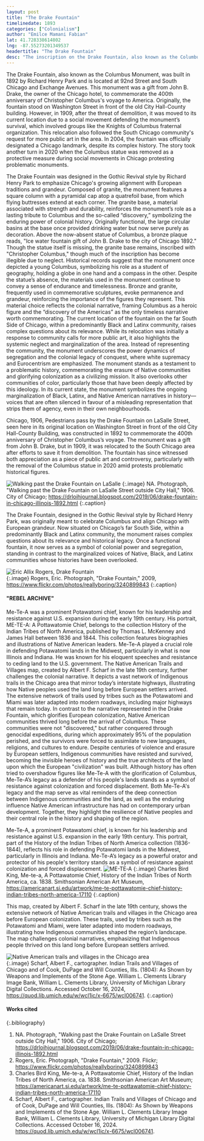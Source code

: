 ```yaml
---
layout: post
title: "The Drake Fountain"
timelinedate: 1893
categories: ["Colonialism"]
author: "Emilce Mamani Fabian"
lat: 41.728338614802
lng: -87.55273201349537
headertitle: "The Drake Fountain"
desc: "The inscription on the Drake Fountain, also known as the Columbus Monument, reads 'Ice water fountain gift of John B. Drake to the city of Chicago 1892.' Originally located on Washington Street in front of the old City Hall-County building, the monument was moved to its current location at 92nd Street and South Chicago Avenue in 1909 due to a campaign led by groups such as the Knights of Columbus, advocating for its preservation. Built by Richard Henry Park, the monument was a gift from hotelier John B. Drake to mark the 400th anniversary of Christopher Columbus's voyage to America"
---
```


The Drake Fountain, also known as the Columbus Monument, was built in 1892 by Richard Henry Park and is located at 92nd Street and South Chicago and Exchange Avenues. This monument was a gift from John B. Drake, the owner of the Chicago hotel, to commemorate the 400th anniversary of Christopher Columbus's voyage to America. Originally, the fountain stood on Washington Street in front of the old City Hall-County building. However, in 1909, after the threat of demolition, it was moved to its current location due to a social movement defending the monument’s survival, which involved groups like the Knights of Columbus fraternal organization. This relocation also followed the South Chicago community's request for more public art in the area. In 2004, the fountain was officially designated a Chicago landmark, despite its complex history. The story took another turn in 2020 when the Columbus statue was removed as a protective measure during social movements in Chicago protesting problematic monuments.

The Drake Fountain was designed in the Gothic Revival style by Richard Henry Park to emphasize Chicago's growing alignment with European traditions and grandeur. Composed of granite, the monument features a square column with a pyramidal cap atop a quatrefoil base, from which flying buttresses extend at each corner. The granite base, a material associated with strength and durability, reinforces the monument’s role as a lasting tribute to Columbus and the so-called “discovery,” symbolizing the enduring power of colonial history. Originally functional, the large circular basins at the base once provided drinking water but now serve purely as decoration. Above the now-absent statue of Columbus, a bronze plaque reads, "Ice water fountain gift of John B. Drake to the city of Chicago 1892." Though the statue itself is missing, the granite base remains, inscribed with "Christopher Columbus," though much of the inscription has become illegible due to neglect. Historical records suggest that the monument once depicted a young Columbus, symbolizing his role as a student of geography, holding a globe in one hand and a compass in the other. Despite the statue’s absence, the materials used in the monument continue to convey a sense of endurance and timelessness. Bronze and granite, frequently used in commemorative sculptures, evoke permanence and grandeur, reinforcing the importance of the figures they represent. This material choice reflects the colonial narrative, framing Columbus as a heroic figure and the “discovery of the Americas” as the only timeless narrative worth commemorating. The current location of the fountain on the far South Side of Chicago, within a predominantly Black and Latinx community, raises complex questions about its relevance. While its relocation was initially a response to community calls for more public art, it also highlights the systemic neglect and marginalization of the area. Instead of representing the community, the monument underscores the power dynamics of segregation and the colonial legacy of conquest, where white supremacy and Eurocentrism are emphasized. The monument stands as a testament to a problematic history, commemorating the erasure of Native communities and glorifying colonization as a civilizing mission. It also overlooks other communities of color, particularly those that have been deeply affected by this ideology. In its current state, the monument symbolizes the ongoing marginalization of Black, Latinx, and Native American narratives in history—voices that are often silenced in favour of a misleading representation that strips them of agency, even in their own neighbourhoods.

Chicago, 1906, Pedestrians pass by the Drake Fountain on LaSalle Street, seen here in its original location on Washington Street in front of the old City Hall-County Building, was constructed in 1892 to commemorate the 400th anniversary of Christopher Columbus’s voyage. The monument was a gift from John B. Drake, but in 1909, it was relocated to the South Chicago area after efforts to save it from demolition. The fountain has since witnessed both appreciation as a piece of public art and controversy, particularly with the removal of the Columbus statue in 2020 amid protests problematic historical figures.

![Walking past the Drake Fountain on LaSalle](images/walkingpastdrake.jpeg)
 {:.image} 
 NA. Photograph, "Walking past the Drake Fountain on LaSalle Street outside City Hall," 1906. City of Chicago; https://drloihjournal.blogspot.com/2019/06/drake-fountain-in-chicago-illinois-1892.html
   {:.caption} 

The Drake Fountain, designed in the Gothic Revival style by Richard Henry Park, was originally meant to celebrate Columbus and align Chicago with European grandeur. Now situated on Chicago’s far South Side, within a predominantly Black and Latinx community, the monument raises complex questions about its relevance and historical legacy. Once a functional fountain, it now serves as a symbol of colonial power and segregation, standing in contrast to the marginalized voices of Native, Black, and Latinx communities whose histories have been overlooked.

![Eric Allix Rogers, Drake Fountain](images/rogersdrake.jpg)  
 {:.image} 
 Rogers, Eric. Photograph, "Drake Fountain," 2009, https://www.flickr.com/photos/reallyboring/3240899843
   {:.caption} 

#### "REBEL ARCHIVE"
Me-Te-A was a prominent Potawatomi chief, known for his leadership and resistance against U.S. expansion during the early 19th century. His portrait, ME-TE-A: A Pottawatomie Chief, belongs to the collection History of the Indian Tribes of North America, published by Thomas L. McKenney and James Hall between 1836 and 1844. This collection features biographies and illustrations of Native American leaders. Me-Te-A played a crucial role in defending Potawatomi lands in the Midwest, particularly in what is now Illinois and Indiana. He was known for his eloquent speeches and resistance to ceding land to the U.S. government. The Native American Trails and Villages map, created by Albert F. Scharf in the late 19th century, further challenges the colonial narrative. It depicts a vast network of Indigenous trails in the Chicago area that mirror today’s interstate highways, illustrating how Native peoples used the land long before European settlers arrived. The extensive network of trails used by tribes such as the Potawatomi and Miami was later adapted into modern roadways, including major highways that remain today. In contrast to the narrative represented in the Drake Fountain, which glorifies European colonization, Native American communities thrived long before the arrival of Columbus. These communities were not "discovered," but rather conquered through genocidal expeditions, during which approximately 95% of the population perished, and the survivors were forced to assimilate to new languages, religions, and cultures to endure. Despite centuries of violence and erasure by European settlers, Indigenous communities have resisted and survived, becoming the invisible heroes of history and the true architects of the land upon which the European "civilization" was built. Although history has often tried to overshadow figures like Me-Te-A with the glorification of Columbus, Me-Te-A’s legacy as a defender of his people's lands stands as a symbol of resistance against colonization and forced displacement. Both Me-Te-A's legacy and the map serve as vital reminders of the deep connection between Indigenous communities and the land, as well as the enduring influence Native American infrastructure has had on contemporary urban development. Together, they highlight the resilience of Native peoples and their central role in the history and shaping of the region.

Me-Te-A, a prominent Potawatomi chief, is known for his leadership and resistance against U.S. expansion in the early 19th century. This portrait, part of the History of the Indian Tribes of North America collection (1836-1844), reflects his role in defending Potawatomi lands in the Midwest, particularly in Illinois and Indiana. Me-Te-A’s legacy as a powerful orator and protector of his people's territory stands as a symbol of resistance against colonization and forced displacement.
![ME-TE‑A](chiefdrake.jpg)
 {:.image} 
Charles Bird King, Me-te-a, A Pottawatomie Chief, History of the Indian Tribes of North America, ca. 1838. Smithsonian American Art Museum, https://americanart.si.edu/artwork/me-te-pottawatomie-chief-history-indian-tribes-north-america-17110
   {:.caption} 

This map, created by Albert F. Scharf in the late 19th century, shows the extensive network of Native American trails and villages in the Chicago area before European colonization. These trails, used by tribes such as the Potawatomi and Miami, were later adapted into modern roadways, illustrating how Indigenous communities shaped the region’s landscape. The map challenges colonial narratives, emphasizing that Indigenous people thrived on this land long before European settlers arrived.

![Native American trails and villages in the Chicago area](trailsdrake.jpg)  
 {:.image} 
Scharf, Albert F., cartographer. Indian Trails and Villages of Chicago and of Cook, DuPage and Will Counties, Ills. (1804): As Shown by Weapons and Implements of the Stone Age. William L. Clements Library Image Bank, William L. Clements Library, University of Michigan Library Digital Collections. Accessed October 16, 2024, https://quod.lib.umich.edu/w/wcl1ic/x-6675/wcl006741.
   {:.caption} 


#### Works cited
{:.bibliography} 
1. NA. Photograph, "Walking past the Drake Fountain on LaSalle Street outside City Hall," 1906. City of Chicago; https://drloihjournal.blogspot.com/2019/06/drake-fountain-in-chicago-illinois-1892.html
2. Rogers, Eric. Photograph, "Drake Fountain," 2009. Flickr; https://www.flickr.com/photos/reallyboring/3240899843
3. Charles Bird King, Me-te-a, A Pottawatomie Chief, History of the Indian Tribes of North America, ca. 1838. Smithsonian American Art Museum; https://americanart.si.edu/artwork/me-te-pottawatomie-chief-history-indian-tribes-north-america-17110
4. Scharf, Albert F., cartographer. Indian Trails and Villages of Chicago and of Cook, DuPage and Will Counties, Ills. (1804): As Shown by Weapons and Implements of the Stone Age. William L. Clements Library Image Bank, William L. Clements Library, University of Michigan Library Digital Collections. Accessed October 16, 2024. https://quod.lib.umich.edu/w/wcl1ic/x-6675/wcl006741.
